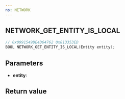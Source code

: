 ```yaml
---
ns: NETWORK
---
```

## NETWORK_GET_ENTITY_IS_LOCAL

```c
// 0x0991549DE4D64762 0x813353ED
BOOL NETWORK_GET_ENTITY_IS_LOCAL(Entity entity);
```


## Parameters
* **entity**: 

## Return value
